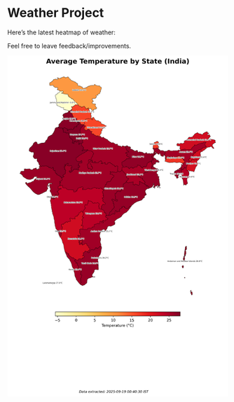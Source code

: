 # Weather Project

Here’s the latest heatmap of weather:

Feel free to leave feedback/improvements.

![India Heatmap](docs/assets/india_heatmap.png?v=CC5928)
